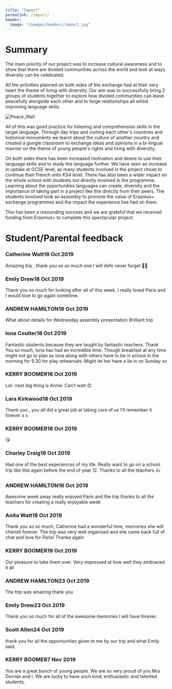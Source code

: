 ```yaml
---
title: "Impact"
permalink: /impact/
header:
  image: "/images/headers/impact.jpg"
---
```


# Summary

The main priority of our project was to increase cultural awareness and to show that there are divided communities across the world and look at ways diversity can be celebrated.

All the activities planned on both sides of the exchange had at their very heart the theme of living with diversity. Our aim was to successfully bring 2 groups of students together to explore how divided communities can leave peacefully alongside each other and to forge relationships all whilst improving language skills.

![Peace_Wall](https://scontent.flhr6-1.fna.fbcdn.net/v/t1.0-9/55908467_1992978614153207_5530784108961071104_n.jpg?_nc_cat=103&_nc_sid=110474&_nc_oc=AQnEAddaannA9w4pk4w2b7ka-qV9Vn15tfgRR_XpCkULn149fgIS3JkLWX4StEzcbgU&_nc_ht=scontent.flhr6-1.fna&oh=b7e32b18fd5b91fd608f626a3a39aa58&oe=5EC08FCE)

All of this was good practice for listening and comprehension skills in the target language. Through day trips and visiting each other's countries and historical monuments we learnt about the culture of another country and created a google classroom to exchange ideas and opinions in a bi-lingual manner on the theme of young people's rights and living with diversity.

On both sides there has been increased motivation and desire to use their language skills and to study the language further. We have seen an increase in uptake at GCSE level, as many students involved in the project chose to continue their French onto KS4 level. There has also been a wider impact on the whole school with students not directly involved in the programme. Learning about the opportunities languages can create, diversity and the importance of taking part in a project like this directly from their peers. The students involved took an assembly to promote the value of Erasmus+ exchange programmes and the impact the experience has had on them.

This has been a resounding success and we are grateful that we received funding from Erasmus+ to complete this spectacular project.

# Student/Parental feedback

### Catherine Watt18 Oct 2019

Amazing trip , thank you so so much one I will defo never forget 💋💋

### Emily Drew18 Oct 2019

Thank you so much for looking after all of this week. I really loved Paris and I would love to go again sometime.

### ANDREW HAMILTON18 Oct 2019

What about details for Wednesday assembly presentation Brilliant trip

### Iona Coulter18 Oct 2019

Fantastic students because they are taught by fantastic teachers. Thank You so much, Iona has had an incredible time. Though breakfast at any time might not go to plan as Iona along with others have to be in school in the morning for 9.30 for play rehearsals. Might let her have a lie in on Sunday xx

### KERRY BOOMER18 Oct 2019

Lol- next big thing is Annie. Can’t wait 😊

### Lara Kirkwood18 Oct 2019

Thank you , you all did a great job at taking care of us I'll remember it forever x x

### KERRY BOOMER18 Oct 2019

😘

### Charley Craig18 Oct 2019

Had one of the best experiences of my life. Really want to go on a school trip like this again before the end of year 12. Thanks to all the teachers 👍

### ANDREW HAMILTON18 Oct 2019

Awesome week away really enjoyed Paris and the trip thanks to all the teachers for creating a really enjoyable week

### Anita Watt18 Oct 2019

Thank you so so much, Catherine had a wonderful time, memories she will cherish forever. The trip was very well organised and she came back full of chat and love for Paris! Thanks again

### KERRY BOOMER19 Oct 2019

Our pleasure to take them over. Very impressed at how well they embraced it all

### ANDREW HAMILTON23 Oct 2019

The trip was amazing thank you

### Emily Drew23 Oct 2019

Thank you so much for all of the awesome memories I will have forever.

### Scott Allen24 Oct 2019

thank you for all the opportunities given to me by our trip and what Emily said.

### KERRY BOOMER7 Nov 2019

You are a great bunch of young people. We are so very proud of you Mrs Dorrian and I. We are lucky to have such kind, enthusiastic and talented students.
